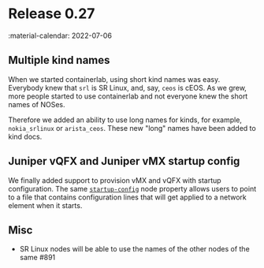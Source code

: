 # Release 0.27
:material-calendar: 2022-07-06

## Multiple kind names
When we started containerlab, using short kind names was easy. Everybody knew that `srl` is SR Linux, and, say, `ceos` is cEOS. As we grew, more people started to use containerlab and not everyone knew the short names of NOSes.

Therefore we added an ability to use long names for kinds, for example, `nokia_srlinux` or `arista_ceos`. These new "long" names have been added to kind docs.

## Juniper vQFX and Juniper vMX startup config
We finally added support to provision vMX and vQFX with startup configuration. The same [`startup-config`](../manual/nodes.md#startup-config) node property allows users to point to a file that contains configuration lines that will get applied to a network element when it starts.


## Misc

* SR Linux nodes will be able to use the names of the other nodes of the same #891
